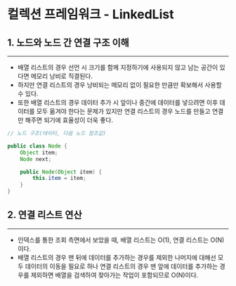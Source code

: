 # 컬렉션 프레임워크 - LinkedList

## 1. 노드와 노드 간 연결 구조 이해

---

- 배열 리스트의 경우 선언 시 크기를 함께 지정하기에 사용되지 않고 남는 공간이 있다면 메모리 낭비로 직결된다.
- 하지만 연결 리스트의 경우 낭비되는 메모리 없이 필요한 만큼만 확보해서 사용할 수 있다.
- 또한 배열 리스트의 경우 데이터 추가 시 앞이나 중간에 데이터를 넣으려면 이후 데이터를 모두 옮겨야 한다는 문제가 있지만 연결 리스트의 경우 노드를 만들고 연결만 해주면 되기에 효율성이 더욱 좋다.

```java
// 노드 구조(데이터, 다음 노드 참조값)

public class Node {
    Object item;
    Node next;

    public Node(Object item) {
        this.item = item;
    }
}
```

## 2. 연결 리스트 연산

---

- 인덱스를 통한 조회 측면에서 보았을 때, 배열 리스트는 O(1), 연결 리스트는 O(N)이다.
- 배열 리스트의 경우 맨 뒤에 데이터를 추가하는 경우를 제외한 나머지에 대해선 모두 데이터의 이동을 필요로 하나 연결 리스트의 경우 맨 앞에 데이터를 추가하는 경우를 제외하면 배열을 검색하여 찾아가는 작업이 포함되므로 O(N)이다.